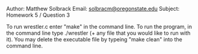 Author: Matthew Solbrack 
Email: solbracm@oregonstate.edu
Subject: Homework 5 / Question 3 

To run wrestler.c enter "make" in the command line. To run the program, in the command line type ./wrestler (+ any file that you would like to run with it). You may delete the executable file by typeing "make clean" into the command line. 

